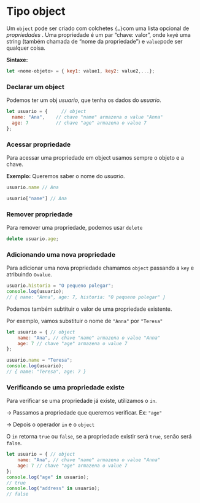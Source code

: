 # Tipo object

Um `object` pode ser criado com colchetes `{…}`com uma lista opcional de _propriedades_ . Uma propriedade é um par “chave: valor”, onde `key`é uma string (também chamada de “nome da propriedade”) e `value`pode ser qualquer coisa.

**Sintaxe:**

```javascript
let <nome-objeto> = { key1: value1, key2: value2,...};
```

### Declarar um object

Podemos ter um obj _usuario_, que tenha os dados do _usuario_.

```javascript
let usuario = {     // object
  name: "Ana",    // chave "name" armazena o value "Anna"
  age: 7          // chave "age" armazena o value 7
};
```

### Acessar propriedade

Para acessar uma propriedade em object usamos sempre o objeto e a chave.

**Exemplo:** Queremos saber o nome do _usuario_.

```javascript
usuario.name // Ana

usuario["name"] // Ana
```

### Remover propriedade

Para remover uma propriedade, podemos usar `delete`

```javascript
delete usuario.age;
```

### Adicionando uma nova propriedade

Para adicionar uma nova propriedade chamamos `object` passando a `key` e atribuindo o`value`.

```javascript
usuario.historia = "O pequeno polegar";
console.log(usuario);
// { name: "Anna", age: 7, historia: "O pequeno polegar" }
```

Podemos também subtituir o valor de uma propriedade existente.

Por exemplo, vamos substituir o nome de `"Anna"` por `"Teresa"`

```javascript
let usuario = { // object
    name: "Ana", // chave "name" armazena o value "Anna"
    age: 7 // chave "age" armazena o value 7
};

usuario.name = "Teresa";
console.log(usuario);
// { name: "Teresa", age: 7 }
```

### Verificando se uma propriedade existe

Para verificar se uma propriedade já existe, utilizamos o `in`.

\-> Passamos a propriedade que queremos verificar. Ex: `"age"`

\-> Depois o operador `in` e o  `object`

O `in` retorna `true` ou `false`, se a propriedade existir será `true`, senão será `false`.

```javascript
let usuario = { // object
    name: "Ana", // chave "name" armazena o value "Anna"
    age: 7 // chave "age" armazena o value 7
};
console.log("age" in usuario);
// true
console.log("address" in usuario);
// false
```
